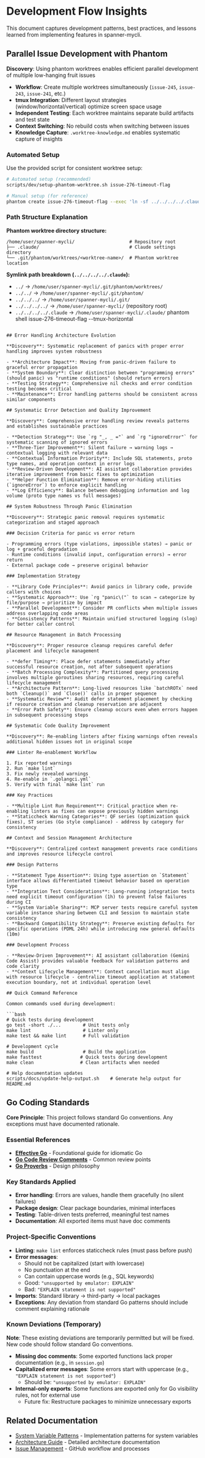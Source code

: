 # Development Flow Insights

This document captures development patterns, best practices, and lessons learned from implementing features in spanner-mycli.

## Parallel Issue Development with Phantom

**Discovery**: Using phantom worktrees enables efficient parallel development of multiple low-hanging fruit issues

- **Workflow**: Create multiple worktrees simultaneously (`issue-245`, `issue-243`, `issue-241`, etc.)
- **tmux Integration**: Different layout strategies (window/horizontal/vertical) optimize screen space usage
- **Independent Testing**: Each worktree maintains separate build artifacts and test state
- **Context Switching**: No rebuild costs when switching between issues
- **Knowledge Capture**: `.worktree-knowledge.md` enables systematic capture of insights

### Automated Setup

Use the provided script for consistent worktree setup:

```bash
# Automated setup (recommended)
scripts/dev/setup-phantom-worktree.sh issue-276-timeout-flag

# Manual setup (for reference)
phantom create issue-276-timeout-flag --exec 'ln -sf ../../../../.claude .claude'
```

### Path Structure Explanation

**Phantom worktree directory structure:**
```
/home/user/spanner-mycli/                    # Repository root
├── .claude/                                 # Claude settings directory
└── .git/phantom/worktrees/<worktree-name>/  # Phantom worktree location
```

**Symlink path breakdown (`../../../../.claude`):**
- `../` → `/home/user/spanner-mycli/.git/phantom/worktrees/`
- `../../` → `/home/user/spanner-mycli/.git/phantom/`
- `../../../` → `/home/user/spanner-mycli/.git/`
- `../../../../` → `/home/user/spanner-mycli/` (repository root)
- `../../../../.claude` → `/home/user/spanner-mycli/.claude/`
phantom shell issue-276-timeout-flag --tmux-horizontal
```

## Error Handling Architecture Evolution

**Discovery**: Systematic replacement of panics with proper error handling improves system robustness

- **Architecture Impact**: Moving from panic-driven failure to graceful error propagation
- **System Boundary**: Clear distinction between "programming errors" (should panic) vs "runtime conditions" (should return errors)
- **Testing Strategy**: Comprehensive nil checks and error condition testing becomes critical
- **Maintenance**: Error handling patterns should be consistent across similar components

## Systematic Error Detection and Quality Improvement

**Discovery**: Comprehensive error handling review reveals patterns and establishes sustainable practices

- **Detection Strategy**: Use `rg "_, _ ="` and `rg "ignoreError"` for systematic scanning of ignored errors
- **Three-Tier Improvement**: Silent failure → warning logs → contextual logging with relevant data
- **Contextual Information Priority**: Include SQL statements, proto type names, and operation context in error logs
- **Review-Driven Development**: AI assistant collaboration provides iterative improvement from basic fixes to optimization
- **Helper Function Elimination**: Remove error-hiding utilities (`ignoreError`) to enforce explicit handling
- **Log Efficiency**: Balance between debugging information and log volume (proto type names vs full messages)

## System Robustness Through Panic Elimination

**Discovery**: Strategic panic removal requires systematic categorization and staged approach

### Decision Criteria for panic vs error return

- Programming errors (type violations, impossible states) → panic or log + graceful degradation
- Runtime conditions (invalid input, configuration errors) → error return
- External package code → preserve original behavior

### Implementation Strategy

- **Library Code Principles**: Avoid panics in library code, provide callers with choices
- **Systematic Approach**: Use `rg "panic\("` to scan → categorize by file/purpose → prioritize by impact
- **Parallel Development**: Consider PR conflicts when multiple issues address overlapping code areas
- **Consistency Patterns**: Maintain unified structured logging (slog) for better caller control

## Resource Management in Batch Processing

**Discovery**: Proper resource cleanup requires careful defer placement and lifecycle management

- **defer Timing**: Place defer statements immediately after successful resource creation, not after subsequent operations
- **Batch Processing Complexity**: Partitioned query processing involves multiple goroutines sharing resources, requiring careful lifecycle management
- **Architecture Pattern**: Long-lived resources like `batchROTx` need both `Cleanup()` and `Close()` calls in proper sequence
- **Systematic Review**: Audit defer statement placement by checking if resource creation and cleanup reservation are adjacent
- **Error Path Safety**: Ensure cleanup occurs even when errors happen in subsequent processing steps

## Systematic Code Quality Improvement

**Discovery**: Re-enabling linters after fixing warnings often reveals additional hidden issues not in original scope

### Linter Re-enablement Workflow

1. Fix reported warnings
2. Run `make lint`
3. Fix newly revealed warnings
4. Re-enable in `.golangci.yml`
5. Verify with final `make lint` run

### Key Practices

- **Multiple Lint Run Requirement**: Critical practice when re-enabling linters as fixes can expose previously hidden warnings
- **Staticcheck Warning Categories**: QF series (optimization quick fixes), ST series (Go style compliance) - address by category for consistency

## Context and Session Management Architecture

**Discovery**: Centralized context management prevents race conditions and improves resource lifecycle control

### Design Patterns

- **Statement Type Assertion**: Using type assertion on `Statement` interface allows differentiated timeout behavior based on operation type
- **Integration Test Considerations**: Long-running integration tests need explicit timeout configuration (1h) to prevent false failures during CI
- **System Variable Sharing**: MCP server tests require careful system variable instance sharing between CLI and Session to maintain state consistency
- **Backward Compatibility Strategy**: Preserve existing defaults for specific operations (PDML 24h) while introducing new general defaults (10m)

### Development Process

- **Review-Driven Improvement**: AI assistant collaboration (Gemini Code Assist) provides valuable feedback for validation patterns and code clarity
- **Context Lifecycle Management**: Context cancellation must align with resource lifecycle - centralize timeout application at statement execution boundary, not at individual operation level

## Quick Command Reference

Common commands used during development:

```bash
# Quick tests during development
go test -short ./...        # Unit tests only
make lint                   # Linter only  
make test && make lint      # Full validation

# Development cycle
make build                  # Build the application
make fasttest              # Quick tests during development
make clean                 # Clean artifacts when needed

# Help documentation updates
scripts/docs/update-help-output.sh    # Generate help output for README.md
```

## Go Coding Standards

**Core Principle**: This project follows standard Go conventions. Any exceptions must have documented rationale.

### Essential References
- **[Effective Go](https://go.dev/doc/effective_go)** - Foundational guide for idiomatic Go
- **[Go Code Review Comments](https://github.com/golang/go/wiki/CodeReviewComments)** - Common review points
- **[Go Proverbs](https://go-proverbs.github.io/)** - Design philosophy

### Key Standards Applied
- **Error handling**: Errors are values, handle them gracefully (no silent failures)
- **Package design**: Clear package boundaries, minimal interfaces
- **Testing**: Table-driven tests preferred, meaningful test names
- **Documentation**: All exported items must have doc comments

### Project-Specific Conventions
- **Linting**: `make lint` enforces staticcheck rules (must pass before push)
- **Error messages**: 
  - Should not be capitalized (start with lowercase)
  - No punctuation at the end
  - Can contain uppercase words (e.g., SQL keywords)
  - Good: `"unsupported by emulator: EXPLAIN"`
  - Bad: `"EXPLAIN statement is not supported"`
- **Imports**: Standard library → third-party → local packages
- **Exceptions**: Any deviation from standard Go patterns should include comment explaining rationale

### Known Deviations (Temporary)
**Note**: These existing deviations are temporarily permitted but will be fixed. New code should follow standard Go conventions.

- **Missing doc comments**: Some exported functions lack proper documentation (e.g., in `session.go`)
- **Capitalized error messages**: Some errors start with uppercase (e.g., `"EXPLAIN statement is not supported"`)
  - Should be: `"unsupported by emulator: EXPLAIN"`
- **Internal-only exports**: Some functions are exported only for Go visibility rules, not for external use
  - Future fix: Restructure packages to minimize unnecessary exports

## Related Documentation

- [System Variable Patterns](patterns/system-variables.md) - Implementation patterns for system variables
- [Architecture Guide](architecture-guide.md) - Detailed architecture documentation
- [Issue Management](issue-management.md) - GitHub workflow and processes